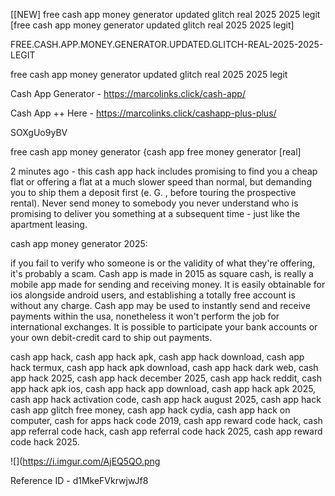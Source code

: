 [[NEW] free cash app money generator updated glitch real 2025 2025 legit [free cash app money generator updated glitch real 2025 2025 legit]

FREE.CASH.APP.MONEY.GENERATOR.UPDATED.GLITCH-REAL-2025-2025-LEGIT

free cash app money generator updated glitch real 2025 2025 legit

Cash App Generator -  https://marcolinks.click/cash-app/

Cash App ++ Here - https://marcolinks.click/cashapp-plus-plus/

SOXgUo9yBV

free cash app money generator {cash app free money generator [real]

2 minutes ago - this cash app hack includes promising to find you a cheap flat or offering a flat at a much slower speed than normal, but demanding you to ship them a deposit first (e. G. , before touring the prospective rental). Never send money to somebody you never understand who is promising to deliver you something at a subsequent time - just like the apartment leasing.

cash app money generator 2025:

if you fail to verify who someone is or the validity of what they're offering, it's probably a scam. Cash app is made in 2015 as square cash, is really a mobile app made for sending and receiving money. It is easily obtainable for ios alongside android users, and establishing a totally free account is without any charge. Cash app may be used to instantly send and receive payments within the usa, nonetheless it won't perform the job for international exchanges. It is possible to participate your bank accounts or your own debit-credit card to ship out payments.

cash app hack, cash app hack apk, cash app hack download, cash app hack termux, cash app hack apk download, cash app hack dark web, cash app hack 2025, cash app hack december 2025, cash app hack reddit, cash app hack apk ios, cash app hack app download, cash app hack apk 2025, cash app hack activation code, cash app hack august 2025, cash app hack cash app glitch free money, cash app hack cydia, cash app hack on computer, cash for apps hack code 2019, cash app reward code hack, cash app referral code hack, cash app referral code hack 2025, cash app reward code hack 2025.

![](https://i.imgur.com/AjEQ5QO.png

Reference ID - d1MkeFVkrwjwJf8